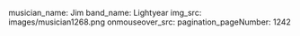 musician_name: Jim
band_name: Lightyear
img_src: images/musician1268.png
onmouseover_src: 
pagination_pageNumber: 1242